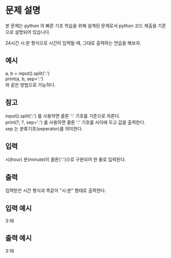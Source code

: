 # 문제 설명

본 문제는 python 의 빠른 기초 학습을 위해 설계된 문제로서 python 코드 제출을 기준으로 설명되어 있습니다.

24시간 시:분 형식으로 시간이 입력될 때, 그대로 출력하는 연습을 해보자.

## 예시

a, b = input().split(':')  
print(a, b, sep=':')  
와 같은 방법으로 가능하다.

## 참고

input().split(':') 를 사용하면 콜론 ':' 기호를 기준으로 자른다.  
print(?, ?, sep=':') 를 사용하면 콜론 ':' 기호를 사이에 두고 값을 출력한다.  
sep 는 분류기호(seperator)를 의미한다.

## 입력

시(hour) 분(minute)이 콜론(':')으로 구분되어 한 줄로 입력된다.

## 출력

입력받은 시간 형식과 똑같이 "시:분" 형태로 출력한다.

## 입력 예시

3:16

## 출력 예시

3:16
